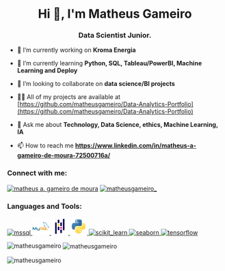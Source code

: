 <h1 align="center">Hi 👋, I'm Matheus Gameiro</h1>
<h3 align="center">Data Scientist Junior.</h3>

- 🔭 I’m currently working on **Kroma Energia**

- 🌱 I’m currently learning **Python, SQL, Tableau/PowerBI, Machine Learning and Deploy**

- 👯 I’m looking to collaborate on **data science/BI projects**

- 👨‍💻 All of my projects are available at [https://github.com/matheusgameiro/Data-Analytics-Portfolio](https://github.com/matheusgameiro/Data-Analytics-Portfolio)

- 💬 Ask me about **Technology, Data Science, ethics, Machine Learning, IA**

- 📫 How to reach me **https://www.linkedin.com/in/matheus-a-gameiro-de-moura-72500716a/**

<h3 align="left">Connect with me:</h3>
<p align="left">
<a href="https://linkedin.com/in/matheus-a-gameiro-de-moura-72500716a" target="blank"><img align="center" src="https://raw.githubusercontent.com/rahuldkjain/github-profile-readme-generator/master/src/images/icons/Social/linked-in-alt.svg" alt="matheus a. gameiro de moura" height="30" width="40" /></a>
<a href="https://instagram.com/matheusgameiro_" target="blank"><img align="center" src="https://raw.githubusercontent.com/rahuldkjain/github-profile-readme-generator/master/src/images/icons/Social/instagram.svg" alt="matheusgameiro_" height="30" width="40" /></a>
</p>

<h3 align="left">Languages and Tools:</h3>
<p align="left"> <a href="https://www.microsoft.com/en-us/sql-server" target="_blank" rel="noreferrer"> <img src="https://www.svgrepo.com/show/303229/microsoft-sql-server-logo.svg" alt="mssql" width="40" height="40"/> </a> <a href="https://www.mysql.com/" target="_blank" rel="noreferrer"> <img src="https://raw.githubusercontent.com/devicons/devicon/master/icons/mysql/mysql-original-wordmark.svg" alt="mysql" width="40" height="40"/> </a> <a href="https://pandas.pydata.org/" target="_blank" rel="noreferrer"> <img src="https://raw.githubusercontent.com/devicons/devicon/2ae2a900d2f041da66e950e4d48052658d850630/icons/pandas/pandas-original.svg" alt="pandas" width="40" height="40"/> </a> <a href="https://www.python.org" target="_blank" rel="noreferrer"> <img src="https://raw.githubusercontent.com/devicons/devicon/master/icons/python/python-original.svg" alt="python" width="40" height="40"/> </a> <a href="https://scikit-learn.org/" target="_blank" rel="noreferrer"> <img src="https://upload.wikimedia.org/wikipedia/commons/0/05/Scikit_learn_logo_small.svg" alt="scikit_learn" width="40" height="40"/> </a> <a href="https://seaborn.pydata.org/" target="_blank" rel="noreferrer"> <img src="https://seaborn.pydata.org/_images/logo-mark-lightbg.svg" alt="seaborn" width="40" height="40"/> </a> <a href="https://www.tensorflow.org" target="_blank" rel="noreferrer"> <img src="https://www.vectorlogo.zone/logos/tensorflow/tensorflow-icon.svg" alt="tensorflow" width="40" height="40"/> </a> </p>

<p><img align="left" src="https://github-readme-stats.vercel.app/api/top-langs?username=matheusgameiro&show_icons=true&locale=en&layout=compact" alt="matheusgameiro" /></p>

<p>&nbsp;<img align="center" src="https://github-readme-stats.vercel.app/api?username=matheusgameiro&show_icons=true&locale=en" alt="matheusgameiro" /></p>

<p><img align="center" src="https://github-readme-streak-stats.herokuapp.com/?user=matheusgameiro&" alt="matheusgameiro" /></p>


<!--
**matheusgameiro/matheusgameiro** is a ✨ _special_ ✨ repository because its `README.md` (this file) appears on your GitHub profile.

Here are some ideas to get you started:

- 🔭 I’m currently working on ...
- 🌱 I’m currently learning ...
- 👯 I’m looking to collaborate on ...
- 🤔 I’m looking for help with ...
- 💬 Ask me about ...
- 📫 How to reach me: ...
- 😄 Pronouns: ...
- ⚡ Fun fact: ...
-->
